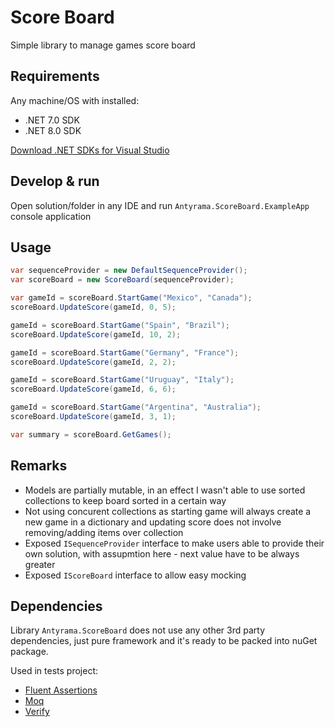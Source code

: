 # Score Board

Simple library to manage games score board

## Requirements
Any machine/OS with installed:
* .NET 7.0 SDK
* .NET 8.0 SDK

[Download .NET SDKs for Visual Studio](https://dotnet.microsoft.com/en-us/download/visual-studio-sdks)

## Develop & run
Open solution/folder in any IDE and run `Antyrama.ScoreBoard.ExampleApp` console application

## Usage
``` c#
var sequenceProvider = new DefaultSequenceProvider();
var scoreBoard = new ScoreBoard(sequenceProvider);

var gameId = scoreBoard.StartGame("Mexico", "Canada");
scoreBoard.UpdateScore(gameId, 0, 5);

gameId = scoreBoard.StartGame("Spain", "Brazil");
scoreBoard.UpdateScore(gameId, 10, 2);

gameId = scoreBoard.StartGame("Germany", "France");
scoreBoard.UpdateScore(gameId, 2, 2);

gameId = scoreBoard.StartGame("Uruguay", "Italy");
scoreBoard.UpdateScore(gameId, 6, 6);

gameId = scoreBoard.StartGame("Argentina", "Australia");
scoreBoard.UpdateScore(gameId, 3, 1);

var summary = scoreBoard.GetGames();
```

## Remarks
* Models are partially mutable, in an effect I wasn't able to use sorted collections to keep board sorted in a certain way
* Not using concurent collections as starting game will always create a new game in a dictionary and updating score does not involve removing/adding items over collection
* Exposed `ISequenceProvider` interface to make users able to provide their own solution, with assupmtion here - next value have to be always greater
* Exposed `IScoreBoard` interface to allow easy mocking

## Dependencies
Library `Antyrama.ScoreBoard` does not use any other 3rd party dependencies, just pure framework and it's ready to be packed into nuGet package.

Used in tests project:
* [Fluent Assertions](https://github.com/fluentassertions/fluentassertions)
* [Moq](https://github.com/devlooped/moq)
* [Verify](https://github.com/VerifyTests/Verify)